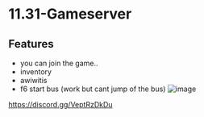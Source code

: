 # 11.31-Gameserver

## Features

- you can join the game..
- inventory
- awiwitis
- f6 start bus (work but cant jump of the bus) ![image](https://github.com/Project-Z1K/11.31-Gameserver/assets/149071205/5bdab74d-e36b-4d7a-bd6f-9ebce6c27df5)



https://discord.gg/VeptRzDkDu
